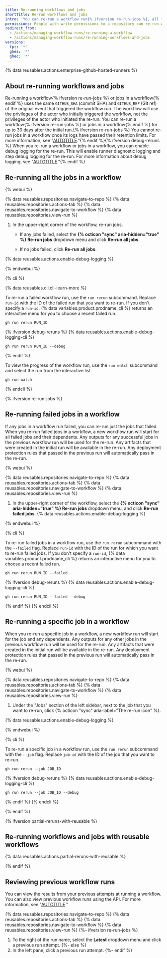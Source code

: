```yaml
---
title: Re-running workflows and jobs
shortTitle: Re-run workflows and jobs
intro: 'You can re-run a workflow run{% ifversion re-run-jobs %}, all failed jobs in a workflow run, or specific jobs in a workflow run{% endif %} up to 30 days after its initial run.'
permissions: People with write permissions to a repository can re-run workflows in the repository.
redirect_from:
  - /actions/managing-workflow-runs/re-running-a-workflow
  - /actions/managing-workflow-runs/re-running-workflows-and-jobs
versions:
  fpt: '*'
  ghes: '*'
  ghec: '*'
---
```


{% data reusables.actions.enterprise-github-hosted-runners %}

## About re-running workflows and jobs

Re-running a workflow{% ifversion re-run-jobs %} or jobs in a workflow{% endif %} uses the same `GITHUB_SHA` (commit SHA) and `GITHUB_REF` (Git ref) of the original event that triggered the workflow run. The workflow will use the privileges of the actor who initially triggered the workflow, not the privileges of the actor who initiated the re-run. You can re-run a workflow{% ifversion re-run-jobs %} or jobs in a workflow{% endif %} for up to 30 days after the initial run.{% ifversion re-run-jobs %} You cannot re-run jobs in a workflow once its logs have passed their retention limits. For more information, see "[AUTOTITLE](/actions/learn-github-actions/usage-limits-billing-and-administration#artifact-and-log-retention-policy)."{% endif %}{% ifversion debug-reruns %} When you re-run a workflow or jobs in a workflow, you can enable debug logging for the re-run. This will enable runner diagnostic logging and step debug logging for the re-run. For more information about debug logging, see "[AUTOTITLE](/actions/monitoring-and-troubleshooting-workflows/enabling-debug-logging)."{% endif %}

## Re-running all the jobs in a workflow

{% webui %}

{% data reusables.repositories.navigate-to-repo %}
{% data reusables.repositories.actions-tab %}
{% data reusables.repositories.navigate-to-workflow %}
{% data reusables.repositories.view-run %}
1. In the upper-right corner of the workflow, re-run jobs.

   * If any jobs failed, select the **{% octicon "sync" aria-hidden="true" %} Re-run jobs** dropdown menu and click **Re-run all jobs**.

   * If no jobs failed, click **Re-run all jobs**.

{% data reusables.actions.enable-debug-logging %}

{% endwebui %}

{% cli %}

{% data reusables.cli.cli-learn-more %}

To re-run a failed workflow run, use the `run rerun` subcommand. Replace `run-id` with the ID of the failed run that you want to re-run. If you don't specify a `run-id`, {% data variables.product.prodname_cli %} returns an interactive menu for you to choose a recent failed run.

```shell
gh run rerun RUN_ID
```

{% ifversion debug-reruns %}
{% data reusables.actions.enable-debug-logging-cli %}

```shell
gh run rerun RUN_ID --debug
```

{% endif %}

To view the progress of the workflow run, use the `run watch` subcommand and select the run from the interactive list.

```shell
gh run watch
```

{% endcli %}

{% ifversion re-run-jobs %}

## Re-running failed jobs in a workflow

If any jobs in a workflow run failed, you can re-run just the jobs that failed. When you re-run failed jobs in a workflow, a new workflow run will start for all failed jobs and their dependents. Any outputs for any successful jobs in the previous workflow run will be used for the re-run. Any artifacts that were created in the initial run will be available in the re-run. Any deployment protection rules that passed in the previous run will automatically pass in the re-run.

{% webui %}

{% data reusables.repositories.navigate-to-repo %}
{% data reusables.repositories.actions-tab %}
{% data reusables.repositories.navigate-to-workflow %}
{% data reusables.repositories.view-run %}
1. In the upper-right corner of the workflow, select the **{% octicon "sync" aria-hidden="true" %} Re-run jobs** dropdown menu, and click **Re-run failed jobs**.
{% data reusables.actions.enable-debug-logging %}

{% endwebui %}

{% cli %}

To re-run failed jobs in a workflow run, use the `run rerun` subcommand with the `--failed` flag. Replace `run-id` with the ID of the run for which you want to re-run failed jobs. If you don't specify a `run-id`, {% data variables.product.prodname_cli %} returns an interactive menu for you to choose a recent failed run.

```shell
gh run rerun RUN_ID --failed
```

{% ifversion debug-reruns %}
{% data reusables.actions.enable-debug-logging-cli %}

```shell
gh run rerun RUN_ID --failed --debug
```

{% endif %}
{% endcli %}

## Re-running a specific job in a workflow

When you re-run a specific job in a workflow, a new workflow run will start for the job and any dependents. Any outputs for any other jobs in the previous workflow run will be used for the re-run. Any artifacts that were created in the initial run will be available in the re-run. Any deployment protection rules that passed in the previous run will automatically pass in the re-run.

{% webui %}

{% data reusables.repositories.navigate-to-repo %}
{% data reusables.repositories.actions-tab %}
{% data reusables.repositories.navigate-to-workflow %}
{% data reusables.repositories.view-run %}
1. Under the "Jobs" section of the left sidebar, next to the job that you want to re-run, click {% octicon "sync" aria-label="The re-run icon" %}.

{% data reusables.actions.enable-debug-logging %}

{% endwebui %}

{% cli %}

To re-run a specific job in a workflow run, use the `run rerun` subcommand with the `--job` flag. Replace `job-id` with the ID of the job that you want to re-run.

```shell
gh run rerun --job JOB_ID
```

{% ifversion debug-reruns %}
{% data reusables.actions.enable-debug-logging-cli %}

```shell
gh run rerun --job JOB_ID --debug
```

{% endif %}
{% endcli %}

{% endif %}

{% ifversion partial-reruns-with-reusable %}

## Re-running workflows and jobs with reusable workflows

{% data reusables.actions.partial-reruns-with-reusable %}

{% endif %}

## Reviewing previous workflow runs

You can view the results from your previous attempts at running a workflow. You can also view previous workflow runs using the API. For more information, see "[AUTOTITLE](/rest/actions/workflow-runs#get-a-workflow-run)."

{% data reusables.repositories.navigate-to-repo %}
{% data reusables.repositories.actions-tab %}
{% data reusables.repositories.navigate-to-workflow %}
{% data reusables.repositories.view-run %}
{%- ifversion re-run-jobs %}
1. To the right of the run name, select the **Latest** dropdown menu and click a previous run attempt.
{%- else %}
1. In the left pane, click a previous run attempt.
{%- endif %}
